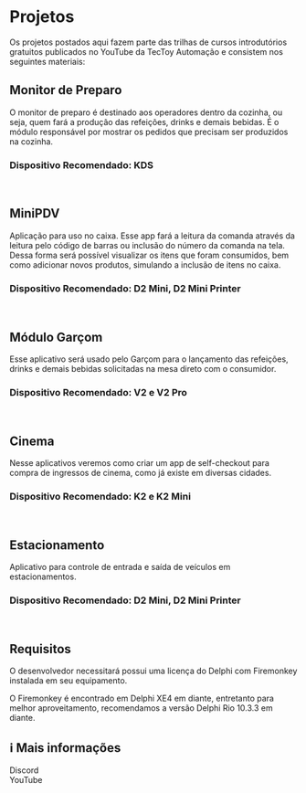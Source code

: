 # Projetos
Os projetos postados aqui fazem parte das trilhas de cursos introdutórios gratuitos publicados no YouTube da TecToy Automação e consistem nos seguintes materiais:

## Monitor de Preparo
O monitor de preparo é destinado aos operadores dentro da cozinha, ou seja, quem fará a produção das refeições, drinks e demais bebidas. É o módulo responsável por mostrar os pedidos que precisam ser produzidos na cozinha.

### <b>Dispositivo Recomendado</b>: KDS
</br>

## MiniPDV
Aplicação para uso no caixa. Esse app fará a leitura da comanda através da leitura pelo código de barras ou inclusão do número da comanda na tela. Dessa forma será possível visualizar os itens que foram consumidos, bem como adicionar novos produtos, simulando a inclusão de itens no caixa.

### <b>Dispositivo Recomendado</b>: D2 Mini, D2 Mini Printer
</br>

## Módulo Garçom
Esse aplicativo será usado pelo Garçom para o lançamento das refeições, drinks e demais bebidas solicitadas na mesa direto com o consumidor.

### <b>Dispositivo Recomendado</b>: V2 e V2 Pro
</br>

## Cinema
Nesse aplicativos veremos como criar um app de self-checkout para compra de ingressos de cinema, como já existe em diversas cidades.

### <b>Dispositivo Recomendado</b>: K2 e K2 Mini
</br>

## Estacionamento
Aplicativo para controle de entrada e saída de veículos em estacionamentos.

### <b>Dispositivo Recomendado</b>: D2 Mini, D2 Mini Printer
</br>

## Requisitos
O desenvolvedor necessitará possui uma licença do Delphi com Firemonkey instalada em seu equipamento. 

O Firemonkey é encontrado em Delphi XE4 em diante, entretanto para melhor aproveitamento, recomendamos a versão Delphi Rio 10.3.3 em diante.

## ℹ Mais informações
Discord <LINK></br>
YouTube <LINK></br>